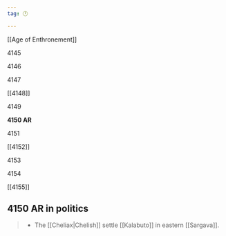```yaml
---
tag: 🕛

---
```

[[Age of Enthronement]]


4145

4146

4147

[[4148]]

4149

**4150 AR**

4151

[[4152]]

4153

4154

[[4155]]



## 4150 AR in politics

>  - The [[Cheliax|Chelish]] settle [[Kalabuto]] in eastern [[Sargava]].






